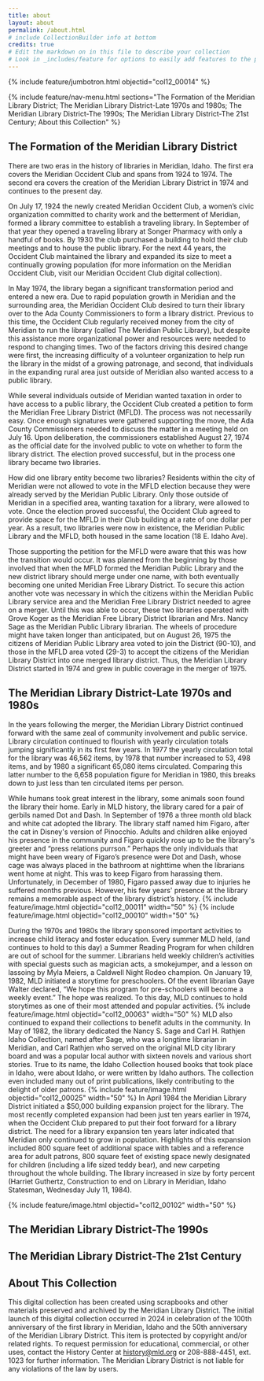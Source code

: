 ```yaml
---
title: about
layout: about
permalink: /about.html
# include CollectionBuilder info at bottom
credits: true
# Edit the markdown on in this file to describe your collection
# Look in _includes/feature for options to easily add features to the page
---
```


{% include feature/jumbotron.html objectid="col12_00014" %} 

{% include feature/nav-menu.html sections="The Formation of the Meridian Library District; The Meridian Library District-Late 1970s and 1980s; The Meridian Library District-The 1990s; The Meridian Library District-The 21st Century; About this Collection" %}

## The Formation of the Meridian Library District

There are two eras in the history of libraries in Meridian, Idaho. The first era covers the Meridian Occident Club and spans from 1924 to 1974. The second era covers the creation of the Meridian Library District in 1974 and continues to the present day. 

On July 17, 1924 the newly created Meridian Occident Club, a women’s civic organization committed to charity work and the betterment of Meridian, formed a library committee to establish a traveling library. In September of that year they opened a traveling library at Songer Pharmacy with only a handful of books. By 1930 the club purchased a building to hold their club meetings and to house the public library. For the next 44 years, the Occident Club maintained the library and expanded its size to meet a continually growing population (for more information on the Meridian Occident Club, visit our Meridian Occident Club digital collection). 

In May 1974, the library began a significant transformation period and entered a new era. Due to rapid population growth in Meridian and the surrounding area, the Meridian Occident Club desired to turn their library over to the Ada County Commissioners to form a library district. Previous to this time, the Occident Club regularly received money from the city of Meridian to run the library (called The Meridian Public Library), but despite this assistance more organizational power and resources were needed to respond to changing times. Two of the factors driving this desired change were first, the increasing difficulty of a volunteer organization to help run the library in the midst of a growing patronage, and second, that individuals in the expanding rural area just outside of Meridian also wanted access to a public library. 

While several individuals outside of Meridian wanted taxation in order to have access to a public library, the Occident Club created a petition to form the Meridian Free Library District (MFLD). The process was not necessarily easy. Once enough signatures were gathered supporting the move, the Ada County Commissioners needed to discuss the matter in a meeting held on July 16.  Upon deliberation, the commissioners established August 27, 1974 as the official date for the involved public to vote on whether to form the library district. The election proved successful, but in the process one library became two libraries. 

How did one library entity become two libraries? Residents within the city of Meridian were not allowed to vote in the MFLD election because they were already served by the Meridian Public Library. Only those outside of Meridian in a specified area, wanting taxation for a library, were allowed to vote. Once the election proved successful, the Occident Club agreed to provide space for the MFLD in their Club building at a rate of one dollar per year. As a result, two libraries were now in existence, the Meridian Public Library and the MFLD, both housed in the same location (18 E. Idaho Ave). 

Those supporting the petition for the MFLD were aware that this was how the transition would occur. It was planned from the beginning by those involved that when the MFLD formed the Meridian Public Library and the new district library should merge under one name, with both eventually becoming one united Meridian Free Library District. To secure this action another vote was necessary in which the citizens within the Meridian Public Library service area and the Meridian Free Library District needed to agree on a merger. Until this was able to occur, these two libraries operated with Grove Koger as the Meridian Free Library District librarian and Mrs. Nancy Sage as the Meridian Public Library librarian. The wheels of procedure might have taken longer than anticipated, but on August 26, 1975 the citizens of Meridian Public Library area voted to join the District (90-10), and those in the MFLD area voted (29-3) to accept the citizens of the Meridian Library District into one merged library district. Thus, the Meridian Library District started in 1974 and grew in public coverage in the merger of 1975. 

## The Meridian Library District-Late 1970s and 1980s

In the years following the merger, the Meridian Library District continued forward with the same zeal of community involvement and public service. Library circulation continued to flourish with yearly circulation totals jumping significantly in its first few years. In 1977 the yearly circulation total for the library was 46,562 items, by 1978 that number increased to 53, 498 items, and by 1980 a significant 65,080 items circulated. Comparing this latter number to the 6,658 population figure for Meridian in 1980, this breaks down to just less than ten circulated items per person. 

While humans took great interest in the library, some animals soon found the library their home. Early in MLD history, the library cared for  a pair of gerbils named Dot and Dash. In September of 1976 a three month old black and white cat adopted the library. The library staff named him Figaro, after the cat in Disney's version of Pinocchio. Adults and children alike enjoyed his presence in the community and Figaro quickly rose up to be the library's greeter and “press relations purrson.” Perhaps the only individuals that might have been weary of Figaro’s presence were Dot and Dash, whose cage was always placed in the bathroom at nighttime when the librarians went home at night. This was to keep Figaro from harassing them. Unfortunately, in December of 1980, Figaro passed away due to injuries he suffered months previous. However, his few years' presence at the library remains a memorable aspect of the library district’s history. 
{% include feature/image.html objectid="col12_00011" width="50" %} 
{% include feature/image.html objectid="col12_00010" width="50" %}

During the 1970s and 1980s the library sponsored important activities to increase child literacy and foster education. Every summer MLD held, (and continues to hold to this day) a Summer Reading Program for when children are out of school for the summer. Librarians held weekly children’s activities with special guests such as magician acts, a smokejumper, and a lesson on lassoing by Myla Meiers, a Caldwell Night Rodeo champion. On January 19, 1982, MLD initiated a storytime for preschoolers. Of the event librarian Gaye Walter declared, “We hope this program for pre-schoolers will become a weekly event.” The hope was realized. To this day, MLD continues to hold storytimes as one of their most attended and popular activities. 
{% include feature/image.html objectid="col12_00063" width="50" %}
MLD also continued to expand their collections to benefit adults in the community. In May of 1982, the library dedicated the Nancy S. Sage and Carl H. Rathjen Idaho Collection, named after Sage, who was a longtime librarian in Meridian, and Carl Rathjen who served on the original MLD city library board and was a popular local author with sixteen novels and various short stories. True to its name, the Idaho Collection housed books that took place in Idaho, were about Idaho, or were written by Idaho authors. The collection even included many out of print publications, likely contributing to the delight of older patrons. 
{% include feature/image.html objectid="col12_00025" width="50" %}
In April 1984 the Meridian Library District initiated a $50,000 building expansion project for the library. The most recently completed expansion had been just ten years earlier in 1974, when the Occident Club prepared to put their foot forward for a library district. The need for a library expansion ten years later indicated that Meridian only continued to grow in population. Highlights of this expansion included 800 square feet of additional space with tables and a reference area for adult patrons, 800 square feet of existing space newly designated for children (including a life sized teddy bear), and new carpeting throughout the whole building. The library increased in size by forty percent (Harriet Guthertz, Construction to end on Library in Meridian, Idaho Statesman, Wednesday July 11, 1984). 

{% include feature/image.html objectid="col12_00102" width="50" %} 

## The Meridian Library District-The 1990s

## The Meridian Library District-The 21st Century

## About This Collection
This digital collection has been created using scrapbooks and other materials preserved and archived by the Meridian Library District. The initial launch of this digital collection occurred in 2024 in celebration of the 100th anniversary of the first library in Meridian, Idaho and the 50th anniversary of the Meridian Library District. This item is protected by copyright and/or related rights. To request permission for educational, commercial, or other uses, contact the History Center at history@mld.org or 208-888-4451, ext. 1023 for further information. The Meridian Library District is not liable for any violations of the law by users.
